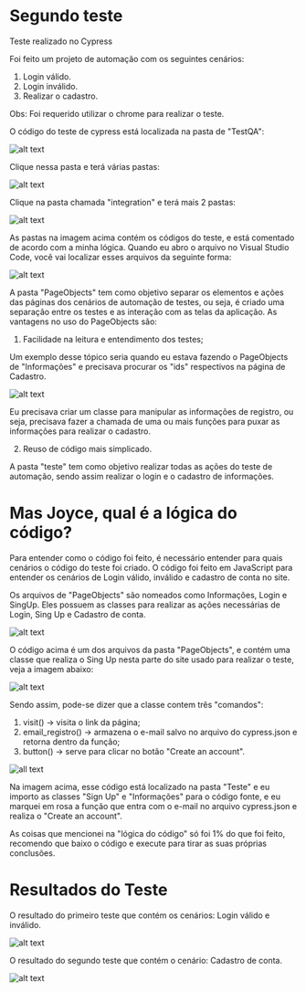 # Segundo teste

Teste realizado no Cypress

Foi feito um projeto de automação com os seguintes cenários:

1.  Login válido.
2.  Login inválido.
3.  Realizar o cadastro.

Obs: Foi requerido utilizar o chrome para realizar o teste.

O código do teste de cypress está localizada na pasta de "TestQA":

![alt text](https://media.discordapp.net/attachments/902270296155906159/918609004446486588/unknown.png)

Clique nessa pasta e terá várias pastas:

![alt text](https://media.discordapp.net/attachments/902270296155906159/918614760923226132/unknown.png?width=1025&height=286)

Clique na pasta chamada "integration" e terá mais 2 pastas:

![alt text](https://media.discordapp.net/attachments/902270296155906159/918609196558188614/unknown.png?width=1025&height=179)

As pastas na imagem acima contém os códigos do teste, e está comentado de acordo com a minha lógica. Quando eu abro o arquivo no Visual Studio Code, você vai localizar esses arquivos da seguinte forma:

![alt text](https://media.discordapp.net/attachments/902270296155906159/918609868007567461/unknown.png)

A pasta "PageObjects" tem como objetivo separar os elementos e ações das páginas dos cenários de automação de testes, ou seja, é criado uma separação entre os testes e as interação com as telas da aplicação. 
As vantagens no uso do PageObjects são: 
1.  Facilidade na leitura e entendimento dos testes;

Um exemplo desse tópico seria quando eu estava fazendo o PageObjects de "Informações" e precisava procurar os "ids" respectivos na página de Cadastro.

![alt text](https://media.discordapp.net/attachments/902270296155906159/918618114994892820/unknown.png?width=1006&height=473)

Eu precisava criar um classe para manipular as informações de registro, ou seja, precisava fazer a chamada de uma ou mais funções para puxar as informações para realizar o cadastro.

2.  Reuso de código mais simplicado.

A pasta "teste" tem como objetivo realizar todas as ações do teste de automação, sendo assim realizar o login e o cadastro de informações.

# Mas Joyce, qual é a lógica do código?

Para entender como o código foi feito, é necessário entender para quais cenários o código do teste foi criado. O código foi feito em JavaScript para entender os cenários de Login válido, inválido e cadastro de conta no site.

Os arquivos de "PageObjects" são nomeados como Informações, Login e SingUp. Eles possuem as classes para realizar as ações necessárias de Login, Sing Up e Cadastro de conta.

![alt text](https://media.discordapp.net/attachments/902270296155906159/918630211011096646/unknown.png?width=705&height=346)

O código acima é um dos arquivos da pasta "PageObjects", e contém uma classe que realiza o Sing Up nesta parte do site usado para realizar o teste, veja a imagem abaixo:

![alt text](https://media.discordapp.net/attachments/902270296155906159/918631384539611146/unknown.png?width=854&height=351)

Sendo assim, pode-se dizer que a classe contem três "comandos":
1.  visit() -> visita o link da página;
2.  email_registro() -> armazena o e-mail salvo no arquivo do cypress.json e retorna dentro da função;
3.  button() -> serve para clicar no botão "Create an account".

![all text](https://media.discordapp.net/attachments/902270296155906159/918633886341271592/unknown.png)

Na imagem acima, esse código está localizado na pasta "Teste" e eu importo as classes "Sign Up" e "Informações" para o código fonte, e eu marquei em rosa a função que entra com o e-mail no arquivo cypress.json e realiza o "Create an account".

As coisas que mencionei na "lógica do código" só foi 1% do que foi feito, recomendo que baixo o código e execute para tirar as suas próprias conclusões.

# Resultados do Teste

O resultado do primeiro teste que contém os cenários: Login válido e inválido.

![alt text](https://media.discordapp.net/attachments/902270296155906159/918640319401197648/unknown.png?width=886&height=473)

O resultado do segundo teste que contém o cenário: Cadastro de conta.

![alt text](https://media.discordapp.net/attachments/902270296155906159/918640847619256321/unknown.png?width=888&height=473)



